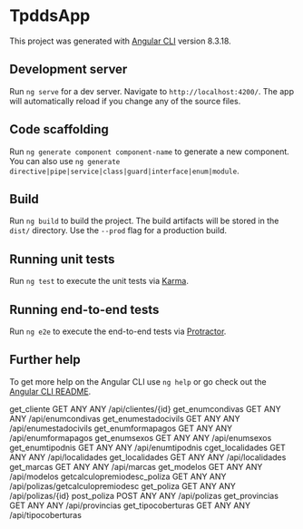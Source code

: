 # TpddsApp

This project was generated with [Angular CLI](https://github.com/angular/angular-cli) version 8.3.18.

## Development server

Run `ng serve` for a dev server. Navigate to `http://localhost:4200/`. The app will automatically reload if you change any of the source files.

## Code scaffolding

Run `ng generate component component-name` to generate a new component. You can also use `ng generate directive|pipe|service|class|guard|interface|enum|module`.

## Build

Run `ng build` to build the project. The build artifacts will be stored in the `dist/` directory. Use the `--prod` flag for a production build.

## Running unit tests

Run `ng test` to execute the unit tests via [Karma](https://karma-runner.github.io).

## Running end-to-end tests

Run `ng e2e` to execute the end-to-end tests via [Protractor](http://www.protractortest.org/).

## Further help

To get more help on the Angular CLI use `ng help` or go check out the [Angular CLI README](https://github.com/angular/angular-cli/blob/master/README.md).

  get_cliente                   GET      ANY      ANY    /api/clientes/{id}
  get_enumcondivas              GET      ANY      ANY    /api/enumcondivas
  get_enumestadocivils          GET      ANY      ANY    /api/enumestadocivils
  get_enumformapagos            GET      ANY      ANY    /api/enumformapagos
  get_enumsexos                 GET      ANY      ANY    /api/enumsexos
  get_enumtipodnis              GET      ANY      ANY    /api/enumtipodnis
  cget_localidades              GET      ANY      ANY    /api/localidades
  get_localidades               GET      ANY      ANY    /api/localidades
  get_marcas                    GET      ANY      ANY    /api/marcas
  get_modelos                   GET      ANY      ANY    /api/modelos
  getcalculopremiodesc_poliza   GET      ANY      ANY    /api/polizas/getcalculopremiodesc
  get_poliza                    GET      ANY      ANY    /api/polizas/{id}
  post_poliza                   POST     ANY      ANY    /api/polizas
  get_provincias                GET      ANY      ANY    /api/provincias
  get_tipocoberturas            GET      ANY      ANY    /api/tipocoberturas
